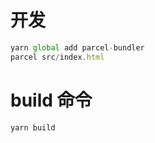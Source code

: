 # 开发

```javascript
yarn global add parcel-bundler
parcel src/index.html
```
# build 命令
```javascript
yarn build
```
